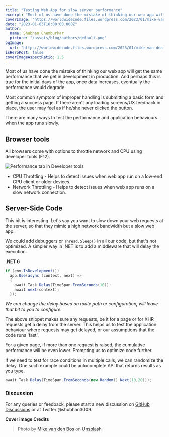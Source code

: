 ```yaml
---
title: "Testing Web App for slow server performance"
excerpt: "Most of us have done the mistake of thinking our web app will get the same performance that we get in development in production. Let's look at ways to test your web app for slow server performance"
coverImage: "https://worldwidecode.files.wordpress.com/2023/01/mike-van-den-bos-jf1eomjlqi0-unsplash.jpg"
date: "2023-01-03T16:00:00.000Z"
author:
  name: Shubhan Chemburkar
  picture: "/assets/blog/authors/default.png"
ogImage:
  url: "https://worldwidecode.files.wordpress.com/2023/01/mike-van-den-bos-jf1eomjlqi0-unsplash.jpg"
isHeroPost: false
coverImageAspectRatio: 1.5
---
```


Most of us have done the mistake of thinking our web app will get the same performance that we get in development in production. 
And perhaps this is true for the initial days of the app, once data increases, eventually the performance would degrade.

Most common symptom of improper handling is submitting a basic form and getting a success page. If there aren't any loading screens/UX feedback in place, the user may feel as if he/she never clicked the button.

There are many ways to test the performance and application behaviours when the app runs slowly.

## Browser tools

All browsers come with options to throttle network and CPU using developer tools (F12).

![Performance tab in Developer tools](https://worldwidecode.files.wordpress.com/2023/01/browser-performance-tools.png)

- CPU Throttling - Helps to detect issues when web app run on a low-end CPU client or older devices.
- Network Throttling - Helps to detect issues when web app runs on a slow network connection.


## Server-Side Code

This bit is interesting. Let's say you want to slow down your web requests at the server, so that they mimic a high network bandwidth but a slow web app.

We could add debuggers or `Thread.Sleep()` in all our code, but that's not optimized. A simpler way in .NET is to add a middleware that will delay the execution.

**.NET 6**
```csharp
if (env.IsDevelopment())
  app.Use(async (context, next) =>
  {
    await Task.Delay(TimeSpan.FromSeconds(10)); 
    await next(context);
  });

```

*We can change the delay based on route path or configuration, will leave that bit to you to configure.*

The above snippet makes sure any requests, be it for a page or for XHR requests get a delay from the server. This helps us to test the application behaviour where requests may get delayed, or our assumptions that the code runs 'fast'.

For a given page, if more than one request is raised, the cumulative performance will be even lower. Prompting us to optimize code further.


If we need to test for race conditions in multiple calls, we can randomize the delay. One such example could be autocomplete API that returns results as you type.

```csharp
await Task.Delay(TimeSpan.FromSeconds(new Random().Next(10,20))); 
```


### Discussion


For any queries or feedback, please start a new discussion on [GitHub Discussions](https://github.com/schemburkar/octocat.dev/discussions/new) or at Twitter @shubhan3009.



**Cover image Credits**

> Photo by [Mike van den Bos](https://unsplash.com/@mike_van_den_bos?utm_source=unsplash&utm_medium=referral&utm_content=creditCopyText) on [Unsplash](https://unsplash.com/photos/jf1EomjlQi0?utm_source=unsplash&utm_medium=referral&utm_content=creditCopyText)

  
